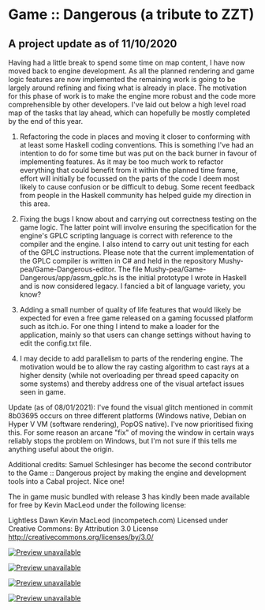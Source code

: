 # Game :: Dangerous (a tribute to ZZT)

## A project update as of 11/10/2020

Having had a little break to spend some time on map content, I have now moved back to engine development.  As all the planned rendering 
and game logic features are now implemented the remaining work is going to be largely around refining and fixing what is already in place.
The motivation for this phase of work is to make the engine more robust and the code more comprehensible by other developers.  I've laid 
out below a high level road map of the tasks that lay ahead, which can hopefully be mostly completed by the end of this year.

1.  Refactoring the code in places and moving it closer to conforming with at least some Haskell coding conventions.  This is something 
I've had an intention to do for some time but was put on the back burner in favour of implementing features.  As it may be too much work to 
refactor everything that could benefit from it within the planned time frame, effort will initially be focussed on the parts of the code I 
deem most likely to cause confusion or be difficult to debug.  Some recent feedback from people in the Haskell community has helped guide 
my direction in this area.

2.  Fixing the bugs I know about and carrying out correctness testing on the game logic.  The latter point will involve ensuring the 
specification for the engine's GPLC scripting language is correct with reference to the compiler and the engine.  I also intend to carry
out unit testing for each of the GPLC instructions.  Please note that the current implementation of the GPLC compiler is written in C# and
held in the repository Mushy-pea/Game-Dangerous-editor.  The file Mushy-pea/Game-Dangerous/app/assm_gplc.hs is the initial prototype I 
wrote in Haskell and is now considered legacy.  I fancied a bit of language variety, you know?

3.  Adding a small number of quality of life features that would likely be expected for even a free game released on a gaming focussed
platform such as itch.io.  For one thing I intend to make a loader for the application, mainly so that users can change settings without
having to edit the config.txt file.

4.  I may decide to add parallelism to parts of the rendering engine.  The motivation would be to allow the ray casting algorithm to cast
rays at a higher density (while not overloading per thread speed capacity on some systems) and thereby address one of the visual artefact 
issues seen in game.

Update (as of 08/01/2021): I've found the visual glitch mentioned in commit 8b03695 occurs on three different platforms (Windows native,
Debian on Hyper V VM (software rendering), PopOS native).  I've now prioritised fixing this.  For some reason an arcane "fix" of moving the
window in certain ways reliably stops the problem on Windows, but I'm not sure if this tells me anything useful about the origin.

Additional credits: Samuel Schlesinger has become the second contributor to the Game :: Dangerous project by making the engine and
development tools into a Cabal project.  Nice one!

The in game music bundled with release 3 has kindly been made available for free by Kevin MacLeod under the following license:

Lightless Dawn Kevin MacLeod (incompetech.com)
Licensed under Creative Commons: By Attribution 3.0 License
http://creativecommons.org/licenses/by/3.0/

[![Preview unavailable](https://img.youtube.com/vi/gBaIU4U6eQs/default.jpg)](https://youtu.be/gBaIU4U6eQs)

[![Preview unavailable](https://img.youtube.com/vi/oHMakxQZjlk/default.jpg)](https://youtu.be/oHMakxQZjlk)

[![Preview unavailable](https://img.youtube.com/vi/4Y2er6WZ5qs/default.jpg)](https://youtu.be/4Y2er6WZ5qs)

[![Preview unavailable](https://img.youtube.com/vi/8HuMVTjA138/default.jpg)](https://youtu.be/8HuMVTjA138)


